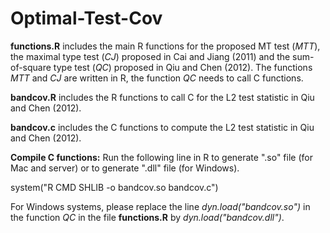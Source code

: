 # Optimal-Test-Cov

**functions.R** includes the main R functions for the proposed MT test (*MTT*), the maximal type test (*CJ*) proposed in Cai and Jiang (2011) and the sum-of-square type test (*QC*) proposed in Qiu and Chen (2012). The functions *MTT* and *CJ* are written in R, the function *QC* needs to call C functions. 

**bandcov.R** includes the R functions to call C for the L2 test statistic in Qiu and Chen (2012).

**bandcov.c** includes the C functions to compute the L2 test statistic in Qiu and Chen (2012).

**Compile C functions:** Run the following line in R to generate ".so" file (for Mac and server) or to generate ".dll" file (for Windows). 

system("R CMD SHLIB -o bandcov.so bandcov.c")

For Windows systems, please replace the line *dyn.load("bandcov.so")* in the function *QC* in the file **functions.R** by *dyn.load("bandcov.dll")*.

